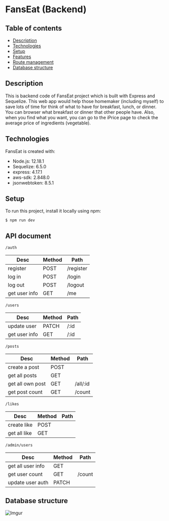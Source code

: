 # FansEat (Backend)

## Table of contents

- [Description](#description)
- [Technologies](#technologies)
- [Setup](#setup)
- [Features](#features)
- [Route management](#route-management)
- [Database structure](#database-structure)

## Description

This is backend code of FansEat project which is built with Express and Sequelize. This web app would help those homemaker (including myself) to save lots of time for think of what to have for breakfast, lunch, or dinner. You can browser what breakfast or dinner that other people have. Also, when you find what you want, you can go to the iPrice page to check the average price of ingredients (vegetable).

## Technologies

FansEat is created with:

- Node.js: 12.18.1
- Sequelize: 6.5.0
- express: 4.17.1
- aws-sdk: 2.848.0
- jsonwebtoken: 8.5.1

## Setup

To run this project, install it locally using npm:

```
$ npm run dev
```

## API document

```
/auth
```

| Desc          | Method | Path      |
| ------------- | ------ | --------- |
| register      | POST   | /register |
| log in        | POST   | /login    |
| log out       | POST   | /logout   |
| get user info | GET    | /me       |

```
/users
```

| Desc          | Method | Path |
| ------------- | ------ | ---- |
| update user   | PATCH  | /:id |
| get user info | GET    | /:id |

```
/posts
```

| Desc             | Method | Path     |
| ---------------- | ------ | -------- |
| create a post    | POST   |          |
| get all posts    | GET    |          |
| get all own post | GET    | /all/:id |
| get post count   | GET    | /count   |

```
/likes
```

| Desc         | Method | Path |
| ------------ | ------ | ---- |
| create like  | POST   |      |
| get all like | GET    |      |

```
/admin/users
```

| Desc              | Method | Path   |
| ----------------- | ------ | ------ |
| get all user info | GET    |        |
| get user count    | GET    | /count |
| update user auth  | PATCH  |        |

## Database structure

![Imgur](https://i.imgur.com/fDRUx7d.png)
